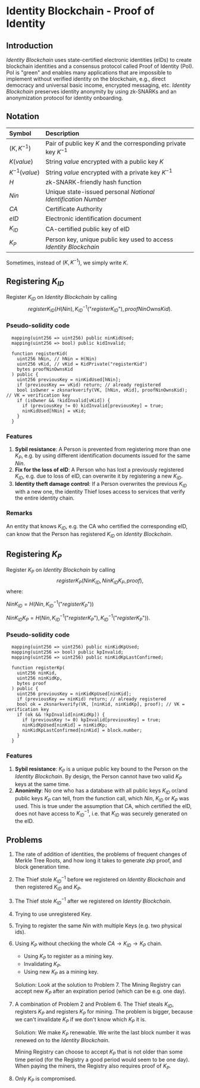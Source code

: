 # Identity Blockchain - Proof of Identity

## Introduction

_Identity Blockchain_ uses state-certified electronic identities (eIDs) to create blockchain identities and a consensus protocol called Proof of Identity (PoI). PoI is "green" and enables many applications that are impossible to implement without verified identity on the blockchain, e.g., direct democracy and universal basic income, encrypted messaging, etc. _Identity Blockchain_ preserves identity anonymity by using zk-SNARKs and an anonymization protocol for identity onboarding.

## Notation

| Symbol          | Description                                                        |
| :-------------- | :----------------------------------------------------------------- |
| $(K, K^{-1})$   | Pair of public key $K$ and the corresponding private key $K^{-1}$  |
| $K(value)$      | String $value$ encrypted with a public key $K$                     |
| $K^{-1}(value)$ | String $value$ encrypted with a private key $K^{-1}$               |
| $H$             | zk-SNARK-friendly hash function                                    |
| $Nin$           | Unique state-issued personal _National Identification Number_      |
| $CA$            | Certificate Authority                                              |
| $eID$           | Electronic identification document                                 |
| $K_{ID}$        | CA-certified public key of eID                                     |
| $K_{P}$         | Person key, unique public key used to access _Identity Blockchain_ |

Sometimes, instead of $(K, K^{-1})$, we simply write $K$.

## Registering $K_{ID}$

Register $K_{ID}$ on _Identity Blockchain_ by calling
$$registerK_{ID}(H(Nin), K_{ID}^{-1}(\text{"}registerK_{ID}\text{"}), proofNinOwnsKid).$$

### Pseudo-solidity code

```solidity
  mapping(uint256 => uint256) public ninKidUsed;
  mapping(uint256 => bool) public kidInvalid;

  function registerKid(
    uint256 hNin, // hNin = H(Nin)
    uint256 vKid, // vKid = KidPrivate("registerKid")
    bytes proofNinOwnsKid
  ) public {
    uint256 previousKey = ninKidUsed[hNin];
    if (previousKey == vKid) return; // already registered
    bool isOwner = zksnarkverify(VK, [hNin, vKid], proofNinOwnsKid); // VK = verification key
    if (isOwner && !kidInvalid[vKid]) {
      if (previousKey != 0) kidInvalid[previousKey] = true;
      ninKidUsed[hNin] = vKid;
    }
  }
```

### Features

1. **Sybil resistance**: A Person is prevented from registering more than one $K_P$, e.g. by using different identification documents issued for the same $Nin$.
2. **Fix for the loss of eID**: A Person who has lost a previously registered $K_{ID}$, e.g. due to loss of eID, can overwrite it by registering a new $K_{ID}$.
3. **Identity theft damage control**: If a Person overwrites the previous $K_{ID}$ with a new one, the identity Thief loses access to services that verify the entire identity chain.

### Remarks

An entity that knows $K_{ID}$, e.g. the CA who certified the corresponding eID, can know that the Person has registered $K_{ID}$ on _Identity Blockchain_.

## Registering $K_P$

Register $K_P$ on _Identity Blockchain_ by calling
$$registerK_P(NinK_{ID}, NinK_{ID}K_P, proof),$$
where:

$NinK_{ID}=H(Nin,K_{ID}^{-1}(\text{"}registerK_P\text{"}))$

$NinK_{ID}K_P=H(Nin, K_{ID}^{-1}(\text{"}registerK_P\text{"}), K_{ID}^{-1}(\text{"}registerK_P\text{"}))$.

### Pseudo-solidity code

```solidity
  mapping(uint256 => uint256) public ninKidKpUsed;
  mapping(uint256 => bool) public kpInvalid;
  mapping(uint256 => uint256) public ninKidKpLastConfirmed;

  function registerKp(
    uint256 ninKid,
    uint256 ninKidKp,
    bytes proof
  ) public {
    uint256 previousKey = ninKidKpUsed[ninKid];
    if (previousKey == ninKid) return; // already registered
    bool ok = zksnarkverify(VK, [ninKid, ninKidKp], proof); // VK = verification key
    if (ok && !kpInvalid[ninKidKp]) {
      if (previousKey != 0) kpInvalid[previousKey] = true;
      ninKidKpUsed[ninKid] = ninKidKp;
      ninKidKpLastConfirmed[ninKid] = block.number;
    }
  }
```

### Features

1. **Sybil resistance**: $K_P$ is a unique public key bound to the Person on the _Identity Blockchain_. By design, the Person cannot have two valid $K_P$ keys at the same time.
2. **Anonimity**: No one who has a database with all public keys $K_{ID}$ or/and public keys $K_P$ can tell, from the function call, which $Nin$, $K_{ID}$ or $K_P$ was used. This is true under the assumption that CA, which certified the eID, does not have access to $K_{ID}^{-1}$, i.e. that $K_{ID}$ was securely generated on the eID.

## Problems

1. The rate of addition of identities, the problems of frequent changes of Merkle Tree Roots, and how long it takes to generate zkp proof, and block generation time.
2. The Thief stole $K_{ID}^{-1}$ before we registered on _Identity Blockchain_ and then registered $K_{ID}$ and $K_P$.
3. The Thief stole $K_{ID}^{-1}$ after we registered on _Identity Blockchain_.
4. Trying to use unregistered Key.
5. Trying to register the same $Nin$ with multiple Keys (e.g. two physical ids).
6. Using $K_P$ without checking the whole $CA\rightarrow K_{ID} \rightarrow K_P$ chain.

   - Using $K_P$ to register as a mining key.
   - Invalidating $K_P$.
   - Using new $K_P$ as a mining key.

   Solution:
   Look at the solution to Problem 7. The Mining Registry can accept new $K_P$ after an expiration period (which can be e.g. one day).

7. A combination of Problem 2 and Problem 6. The Thief steals $K_{ID}$, registers $K_P$ and registers $K_P$ for mining. The problem is bigger, because we can't invalidate $K_P$ if we don't know which $K_P$ it is.

   Solution: We make $K_P$ renewable. We write the last block number it was renewed on to the _Identity Blockchain_.

   Mining Registry can choose to accept $K_P$ that is not older than some time period (for the Registry a good period would seem to be one day).
   When paying the miners, the Registry also requires proof of $K_P$.

8. Only $K_P$ is compromised.

